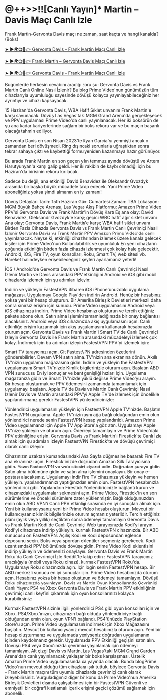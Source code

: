 # @++>>!![Canlı Yayın]* Martin – Davis Maçı Canlı Izle

Frank Martin-Gervonta Davis maçı ne zaman, saat kaçta ve hangi kanalda? (Boks)

[➤ ►🌍📺📱👉 Gervonta Davis - Frank Martin Maçı Canlı Izle](https://bit.ly/davis-vs-martin-live)

[➤ ►🌍📺📱👉 Frank Martin – Gervonta Davis Maçı Canlı Izle](https://bit.ly/davis-vs-martin-live)

[➤ ►🌍📺📱👉 Gervonta Davis - Frank Martin Maçı Canlı Izle](https://bit.ly/davis-vs-martin-live)

Bugünlerde herkesin cevabını aradığı soru şu: Gervonta Davis vs Frank Martin Canlı Online Nasıl İzlenir? Bu blog Prime Video'nun günümüzün tüm cihazlarıyla uyumluluğu sayesinde dövüşü kolayca yayınlayabileceğiniz her ayrıntıyı ve cihazı kapsayacak. 

15 Haziran'da Gervonta Davis, WBA Hafif Sıklet unvanını Frank Martin'e karşı savunacak. Dövüş Las Vegas'taki MGM Grand Arena'da gerçekleşecek ve PPV uygulaması Prime Video'da canlı yayınlanacak. Her iki boksörün de şu ana kadar kariyerlerinde sağlam bir boks rekoru var ve bu maçın başarılı olacağı tahmin ediliyor. 

Gervonta Davis en son Nisan 2023'te Ryan Garcia'yı yenmişti ancak o zamandan beri dövüşmedi. Ring dışındaki sorunlarla uğraştıktan sonra tekrar sahaya çıktı ve kaybettiği formu yeniden kazanmaya hazır görünüyor. 

Bu arada Frank Martin en son geçen yılın temmuz ayında dövüştü ve Artem Harutyunyan'a karşı galip geldi. Her iki rakibin de kaybı olmadığı için bu Haziran'da birisinin rekoru kırılacak. 

Sadece bu değil, ana etkinliği David Benavidez ile Oleksandr Gvozdyk arasında bir başka büyük mücadele takip edecek. Yani Prime Video aboneliğiniz yoksa şimdi almanın en iyi zamanı!

Dövüş Detayları
Tarih: 15th Haziran
Gün: Cumartesi
Zaman: TBA
Lokasyon: MGM Büyük Bahçe Arenası, Las Vegas
Akış Platformu: Amazon Prime Video PPV'si
Gervonta Davis ve Frank Martin'in Dövüş Kartı
Eş ana olay: David Benavidez, Oleksandr Gvozdyk'e karşı; geçici WBC hafif ağır sıklet unvanı
Ana olay: Gervonta Davis, Frank Martin'e karşı; WBA hafif siklet unvanı
Birden Fazla Cihazda Gervonta Davis vs Frank Martin Canlı Çevrimiçi Nasıl İzlenir
Gervonta Davis vs Frank Martin PPV Amazon Prime Video'da canlı yayınlanacak. Neyse ki, etkinliği cihazlarından izlemek üzere kanala gelecek kişiler için Prime Video'nun Kullanılabilirlik ve uyumluluk En yeni cihazların çoğunda etkinliğin birden fazla cihazda izlenmesi çok kolay hale gelecektir. Android, iOS, Fire TV, oyun konsolları, Roku, Smart TV, web sitesi vb. Hareket halindeyken erişebileceğiniz şeyleri ayarlamanız yeterli!

İOS / Android'de Gervonta Davis ve Frank Martin Canlı Çevrimiçi Nasıl İzlenir
Martin ve Davis arasındaki PPV etkinliğini Android ve iOS gibi mobil cihazlarda izlemek için şu adımları izleyin:

Indirin ve yükleyin FastestVPN itibaren iOS iPhone'unuzdaki uygulama mağazası. 
Uygulamayı Google Play'den indirin Android.
Henüz bir hesabınız yoksa yeni bir hesap oluşturun.
Bir Amerika Birleşik Devletleri merkezli daha sonra sınırsız erişim için sunucu.
Prime Video uygulamasını Android veya iOS cihazınıza indirin. 
Prime Video hesabınızı oluşturun ve tercih ettiğiniz pakete abone olun.
Satın alma işlemini tamamladığınızda bir onay bağlantısı alacaksınız.
Android veya iOS cihazınızda akış uygulamasını açın.
Canlı etkinliğe erişim kazanmak için akış uygulamasını kullanarak hesabınızda oturum açın.
Gervonta Davis vs Frank Martin'i Smart TV'de Canlı Çevrimiçi İzleyin
Gervonta Davis ile Frank Martin arasındaki mücadeleyi izlemek çok kolay. İndirmek için bu adımları izleyin FastestVPN PPV'yi izlemek için:

Smart TV tarayıcınızı açın. 
Git FastestVPN adresinden özetlerini gönderebilirler.
Devam VPN satın alma.
TV'nizin ana ekranına dönün. 
Akıllı TV'nizin uygulama mağazasına gidin.
Indirin ve yükleyin the FastestVPN uygulamasını Smart TV'nizde
Kimlik bilgilerinizle oturum açın. 
Başlatın ABD VPN sunucusu En iyi sonuçlar ve bant genişliği hızları için.
Uygulama mağazanıza gidin ve Smart TV'nizde yüklü değilse Prime Video'yu arayın.
Bir hesap oluşturmak ve PPV ödemesini zamanında tamamlamak için uygulamayı başlatın.
Apple TV'de Davis vs Martin Canlı Çevrimiçi Nasıl İzlenir
Davis ve Martin arasındaki PPV'yi Apple TV'de izlemek için öncelikle yapılandırmanız gerekir FastestVPN yönlendiricinizle: 

Yönlendirici uygulamasını yükleyin için FastestVPN Apple TV'nizde.
Başlatın FastestVPN uygulama.
Apple TV'nizin aynı ağa bağlı olduğundan emin olun yönlendirici nerede senin FastestVPN hesap yapılandırıldı.
Amazon Prime Video uygulamanız için Apple TV App Store'a göz atın.
Uygulamayı Apple TV'nize yükleyin ve oturum açın.
Ödemeyi tamamlayın ve Prime Video'daki PPV etkinliğine erişin.
Gervonta Davis vs Frank Martin'i Firestick'te Canlı İzle
almak için şu adımları izleyin FastestVPN Firestick'te ve dövüşü çevrimiçi olarak canlı izleyin:

Cihazınızın uzaktan kumandasındaki Ana Sayfa düğmesine basarak Fire TV ana ekranınızı açın.
Firestick'inizde doğrudan Amazon Silk Tarayıcısına gidin.
Yazın FastestVPN ve web sitesini ziyaret edin.
Doğrudan şuraya gidin Satın alma bölümüne gidin ve satın alma işlemini onaylayın. 
Bir onay e-postası alacaksınız. 
Uygulamayı indir Fire TV cihazınıza yükleyin ve hemen yükleyin.
yapılandırmanızı yaptığınızdan emin olun. FastestVPN hesabınızla yönlendirici gibi.
Yapılandırın Firestick Yönlendiricinizle bağlantı kurun ve cihazınızdaki uygulamalar sekmesini açın.
Prime Video, Firestick'in en son sürümlerine ve önceki sürümlere zaten yüklenmiştir.
Bağlı olduğunuzdan emin olun ABD VPN'i Canlı PPV etkinliği sırasında en iyi sonuçları almak için.
Yeni bir kullanıcıysanız yeni bir Prime Video hesabı oluşturun. 
Mevcut bir kullanıcıysanız kimlik bilgilerinizle oturum açmanız yeterlidir. 
Tercih ettiğiniz planı (aylık veya yıllık) seçtikten sonra ödemeyi tamamlayın
Gervonta Davis vs Frank Martin Kodi'de Canlı Çevrimiçi
Web tarayıcınızda Kodi'yi arayın.
Kodi'yi cihazınıza indirip yükleyin.
kurmak FastestVPN cihazınızda.
Bir ABD sunucusu on FastestVPN.
Açılış Kodi ve Kodi deposundan eğlence deposunu seçin. 
Boks veya spordan eklentiler seçmeniz gerekecek.
Kodi uzantısındaki PPV bölümünde dövüşe gidin.
Prime Video Kodi eklentisini indirip yükleyin ve ödemenizi onaylayın.
Gervonta Davis vs Frank Martin Roku'da Canlı Çevrimiçi İzle
Reddit'te takip edin : FastestVPN tarayıcınız aracılığıyla (mobil veya Roku cihazı).
kurmak FastestVPN Roku'da. 
Uygulamayı Roku cihazınızda açın.
Için login senin FastestVPN hesap. 
Bir ABD merkezli sunucu en iyi sonuçlar için.
Prime Video hesabınızda oturum açın. 
Hesabınız yoksa bir hesap oluşturun ve ödemeyi tamamlayın. 
Dövüşü Roku cihazınızda yayınlayın.
Davis vs Martin Oyun Konsollarında Çevrimiçi Canlı Yayın: PS4 ve Xbox
Gervonta Davis vs Frank Martin PPV etkinliğinin çevrimiçi canlı keyfini çıkarmak için oyun konsollarınızı kolayca kurabilirsiniz:

Kurmak FastestVPN sizinle ilgili yönlendirici PS4 gibi oyun konsolları için ve Xbox.
PS4/Xbox'ınızın, cihazınızın bağlı olduğu yönlendiriciye bağlı olduğundan emin olun. oyun VPN'i bağlandı.
PS4'ünüzde PlayStation Store'u açın. 
Prime Video uygulamasını indirmek için Xbox Mağazasını başlatın.
Mevcut bir kullanıcıysanız mevcut hesabınızla oturum açın.
Yeni bir hesap oluşturmanız ve uygulamada yeniyseniz doğrudan uygulamanın içinden kaydolmanız gerekir.
Uygulamada PPV Etkinliği geçişini satın alın.
Dövüşü PS4 veya Xbox'ınızda çevrimiçi yayınlamak için ödemeyi tamamlayın.
Alt çizgi
Davis vs Martin, Las Vegas'taki MGM Grand Garden Arena'dan canlı yayınlanacak yaklaşan bir boks karşılaşması. Üstelik Amazon Prime Video uygulamasında da yayında olacak. Bunda blogPrime Video'nun mevcut olduğu tüm cihazlara ışık tuttuk, böylece Gervonta Davis - Frank Martin maçını tüm uyumlu cihazlarda çevrimiçi canlı olarak izleyebilirsiniz. Vurguladığımız diğer bir konu da Prime Video'nun Amerika Birleşik Devletleri dışında çalışabilmesi için bir FastestVPN Güvenli ve emniyetli bir coğrafi kısıtlamalı içerik erişimi geçici çözümü sağlamak için abonelik.
